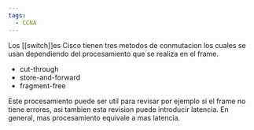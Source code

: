 ```yaml
---
tags:
  - CCNA
---
```

Los [[switch]]es Cisco tienen tres metodos de conmutacion los cuales se usan dependiendo del procesamiento que se realiza en el frame. 

- cut-through
- store-and-forward
- fragment-free

Este procesamiento puede ser util para revisar por ejemplo si el frame no tiene errores, asi tambien esta revision puede introducir latencia. En general, mas procesamiento equivale a mas latencia.